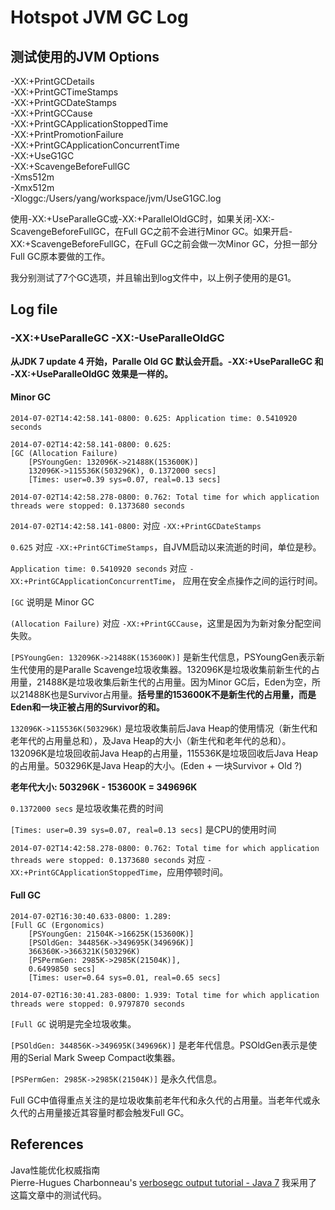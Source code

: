 # Hotspot JVM GC Log

## 测试使用的JVM Options

-XX:+PrintGCDetails <br />
-XX:+PrintGCTimeStamps <br />
-XX:+PrintGCDateStamps <br />
-XX:+PrintGCCause <br />
-XX:+PrintGCApplicationStoppedTime <br />
-XX:+PrintPromotionFailure <br />
-XX:+PrintGCApplicationConcurrentTime <br />
-XX:+UseG1GC <br />
-XX:+ScavengeBeforeFullGC <br />
-Xms512m <br />
-Xmx512m <br />
-Xloggc:/Users/yang/workspace/jvm/UseG1GC.log <br />

使用-XX:+UseParalleGC或-XX:+ParallelOldGC时，如果关闭-XX:-ScavengeBeforeFullGC，在Full GC之前不会进行Minor GC。如果开启-XX:+ScavengeBeforeFullGC，在Full GC之前会做一次Minor GC，分担一部分Full GC原本要做的工作。

我分别测试了7个GC选项，并且输出到log文件中，以上例子使用的是G1。

## Log file

### -XX:+UseParalleGC -XX:-UseParalleOldGC

**从JDK 7 update 4 开始，Paralle Old GC 默认会开启。-XX:+UseParalleGC 和 -XX:+UseParalleOldGC 效果是一样的。**

#### Minor GC

```
2014-07-02T14:42:58.141-0800: 0.625: Application time: 0.5410920 seconds

2014-07-02T14:42:58.141-0800: 0.625: 
[GC (Allocation Failure) 
	[PSYoungGen: 132096K->21488K(153600K)] 
	132096K->115536K(503296K), 0.1372000 secs] 
	[Times: user=0.39 sys=0.07, real=0.13 secs] 

2014-07-02T14:42:58.278-0800: 0.762: Total time for which application threads were stopped: 0.1373680 seconds
```

`2014-07-02T14:42:58.141-0800:` 对应 `-XX:+PrintGCDateStamps`

`0.625` 对应 `-XX:+PrintGCTimeStamps`，自JVM启动以来流逝的时间，单位是秒。

`Application time: 0.5410920 seconds` 对应 `-XX:+PrintGCApplicationConcurrentTime`， 应用在安全点操作之间的运行时间。

`[GC` 说明是 Minor GC

`(Allocation Failure)` 对应 `-XX:+PrintGCCause`，这里是因为为新对象分配空间失败。

`[PSYoungGen: 132096K->21488K(153600K)]` 是新生代信息，PSYoungGen表示新生代使用的是Paralle Scavenge垃圾收集器。132096K是垃圾收集前新生代的占用量，21488K是垃圾收集后新生代的占用量。因为Minor GC后，Eden为空，所以21488K也是Survivor占用量。**括号里的153600K不是新生代的占用量，而是Eden和一块正被占用的Survivor的和。**

`132096K->115536K(503296K)` 是垃圾收集前后Java Heap的使用情况（新生代和老年代的占用量总和），及Java Heap的大小（新生代和老年代的总和）。132096K是垃圾回收前Java Heap的占用量，115536K是垃圾回收后Java Heap的占用量。503296K是Java Heap的大小。(Eden + 一块Survivor + Old ?)

**老年代大小: 503296K - 153600K = 349696K**

`0.1372000 secs` 是垃圾收集花费的时间

`[Times: user=0.39 sys=0.07, real=0.13 secs]` 是CPU的使用时间

`2014-07-02T14:42:58.278-0800: 0.762: Total time for which application threads were stopped: 0.1373680 seconds` 对应 `-XX:+PrintGCApplicationStoppedTime`，应用停顿时间。

#### Full GC

```
2014-07-02T16:30:40.633-0800: 1.289: 
[Full GC (Ergonomics) 
	[PSYoungGen: 21504K->16625K(153600K)] 
	[PSOldGen: 344856K->349695K(349696K)] 
	366360K->366321K(503296K) 
	[PSPermGen: 2985K->2985K(21504K)], 
	0.6499850 secs] 
	[Times: user=0.64 sys=0.01, real=0.65 secs] 

2014-07-02T16:30:41.283-0800: 1.939: Total time for which application threads were stopped: 0.9797870 seconds
```
`[Full GC` 说明是完全垃圾收集。

`[PSOldGen: 344856K->349695K(349696K)]` 是老年代信息。PSOldGen表示是使用的Serial Mark Sweep Compact收集器。

`[PSPermGen: 2985K->2985K(21504K)]` 是永久代信息。

Full GC中值得重点关注的是垃圾收集前老年代和永久代的占用量。当老年代或永久代的占用量接近其容量时都会触发Full GC。

## References

Java性能优化权威指南 <br />
Pierre-Hugues Charbonneau's [verbosegc output tutorial - Java 7](http://javaeesupportpatterns.blogspot.de/2011/10/verbosegc-output-tutorial-java-7.html) 
我采用了这篇文章中的测试代码。